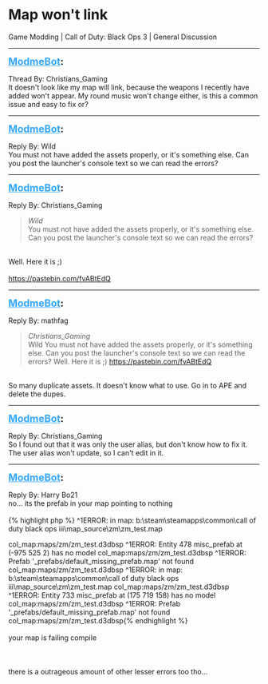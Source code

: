 # Map won't link
Game Modding | Call of Duty: Black Ops 3 | General Discussion

---
<strong style="font-size: 1.4em;"><span style="text-decoration: underline;text-decoration-color: #34a7f9;"><span style="color:#34a7f9;">ModmeBot</span></span>:</strong>

<p>Thread By: Christians_Gaming<br />It doesn&#39;t look like my map will link, because the weapons I recently have added won&#39;t appear. My round music won&#39;t change either, is this a common issue and easy to fix or?</p>

---
<strong style="font-size: 1.4em;"><span style="text-decoration: underline;text-decoration-color: #34a7f9;"><span style="color:#34a7f9;">ModmeBot</span></span>:</strong>

<p>Reply By: Wild<br />You must not have added the assets properly, or it&#39;s something else. Can you post the launcher&#39;s console text so we can read the errors?</p>

---
<strong style="font-size: 1.4em;"><span style="text-decoration: underline;text-decoration-color: #34a7f9;"><span style="color:#34a7f9;">ModmeBot</span></span>:</strong>

<p>Reply By: Christians_Gaming<br /><blockquote><em>Wild</em><br />You must not have added the assets properly, or it&#39;s something else. Can you post the launcher&#39;s console text so we can read the errors?</blockquote><br /> Well. Here it is ;) <br /> <br /><a href="https://pastebin.com/fvABtEdQ">https://pastebin.com/fvABtEdQ</a></p>

---
<strong style="font-size: 1.4em;"><span style="text-decoration: underline;text-decoration-color: #34a7f9;"><span style="color:#34a7f9;">ModmeBot</span></span>:</strong>

<p>Reply By: mathfag<br /><blockquote><em>Christians_Gaming</em><br />Wild You must not have added the assets properly, or it&#39;s something else. Can you post the launcher&#39;s console text so we can read the errors?  Well. Here it is ;)    <a href="https://pastebin.com/fvABtEdQ">https://pastebin.com/fvABtEdQ</a></blockquote><br /> So many duplicate assets. It doesn&#39;t know what to use. Go in to APE and delete the dupes.</p>

---
<strong style="font-size: 1.4em;"><span style="text-decoration: underline;text-decoration-color: #34a7f9;"><span style="color:#34a7f9;">ModmeBot</span></span>:</strong>

<p>Reply By: Christians_Gaming<br />So I found out that it was only the user alias, but don&#39;t know how to fix it. The user alias won&#39;t update, so I can&#39;t edit in it.</p>

---
<strong style="font-size: 1.4em;"><span style="text-decoration: underline;text-decoration-color: #34a7f9;"><span style="color:#34a7f9;">ModmeBot</span></span>:</strong>

<p>Reply By: Harry Bo21<br />no... its the prefab in your map pointing to nothing<br /> <br />{% highlight php %}
^1ERROR: in map: b:\steam\steamapps\common\call of duty black ops iii\map_source\zm\zm_test.map
 
  col_map:maps/zm/zm_test.d3dbsp
^1ERROR: Entity 478 misc_prefab at (-975 525 2) has no model
  col_map:maps/zm/zm_test.d3dbsp
^1ERROR: Prefab &#39;_prefabs/default_missing_prefab.map&#39; not found
  col_map:maps/zm/zm_test.d3dbsp
^1ERROR: in map: b:\steam\steamapps\common\call of duty black ops iii\map_source\zm\zm_test.map
  col_map:maps/zm/zm_test.d3dbsp
^1ERROR: Entity 733 misc_prefab at (175 719 158) has no model
  col_map:maps/zm/zm_test.d3dbsp
^1ERROR: Prefab &#39;_prefabs/default_missing_prefab.map&#39; not found
  col_map:maps/zm/zm_test.d3dbsp{% endhighlight %}
 <br /> <br />your map is failing compile<br /> <br /> <br /> <br />there is a outrageous amount of other lesser errors too tho...</p>
